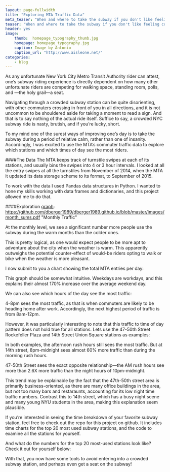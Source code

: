 ```yaml
---
layout: page-fullwidth
title: "Exploring MTA Traffic Data"
meta_teaser: "When and where to take the subway if you don't like feeling completely harried by the end of your commute"
teaser: "When and where to take the subway if you don't like feeling completely harried by the end of your commute"
header: yes
image:
    thumb:  homepage_typography_thumb.jpg
    homepage: homepage_typography.jpg
    caption: Image by Antonio
    caption_url: "http://www.aisleone.net/"
categories:
    - blog
---
```

As any unfortunate New York City Metro Transit Authority rider can attest, one’s subway riding experience is directly dependent on how many other unfortunate riders are competing for walking space, standing room, polls, and —the holy grail—a seat.

Navigating through a crowded subway station can be quite disorienting, with other commuters crossing in front of you in all directions, and it is not uncommon to be shouldered aside for taking a moment to read a sign. And that is to say nothing of the actual ride itself. Suffice to say, a crowded NYC subway ride is nasty, brutish, and if you’re lucky, short. 

To my mind one of the surest ways of improving one’s day is to take the subway during a period of relative calm, rather than one of insanity. Accordingly, I was excited to use the MTA’s commuter traffic data to explore which stations and which times of day see the most riders. 

####The Data
The MTA keeps track of turnstile swipes at each of its stations, and usually bins the swipes into 4 or 3 hour intervals. I looked at all the entry swipes at all the turnstiles from November of 2014, when the MTA it updated its data storage scheme to its format, to September of 2015. 

To work with the data I used Pandas data structures in Python. I wanted to hone my skills working with data frames and dictionaries, and this project allowed me to do that. 

####Exploration
[graph]: https://github.com/dberger1989/dberger1989.github.io/blob/master/images/month_sums.pdf "Monthly Traffic"

At the monthly level, we see a significant number more people use the subway during the warm months than the colder ones.

This is pretty logical, as one would expect people to be more apt to adventure about the city when the weather is warm. This apparently outweighs the potential counter-effect of would-be riders opting to walk or bike when the weather is more pleasant.

I now submit to you a chart showing the total MTA entries per day:

[graph]: https://github.com/dberger1989/dberger1989.github.io/blob/master/images/top_days.pdf "Daily Traffic"

This graph should be somewhat intuitive. Weekdays are workdays, and this explains their almost 170% increase over the average weekend day.

We can also see which hours of the day see the most traffic:

[graph]: https://github.com/dberger1989/dberger1989.github.io/blob/master/images/top_hours.pdf "Hourly Traffic"

4-8pm sees the most traffic, as that is when commuters are likely to be heading home after work. Accordingly, the next highest period of traffic is from 8am-12pm. 

However, it was particularly interesting to note that this traffic to time of day pattern does not hold true for all stations. Lets use the 47-50th Street Rockefeller Plaza and 14th Street Union Square stations as examples:

[graph]: https://github.com/dberger1989/dberger1989.github.io/blob/master/images/14_ST-UNION_SQ_station_schedule.pdf "14th Street Traffic"

[graph]: https://github.com/dberger1989/dberger1989.github.io/blob/master/images/47-50_ST-ROCK_station_schedule.pdf "47-50th Street Traffic"


In both examples, the afternoon rush hours still sees the most traffic. But at 14th street, 8pm-midnight sees almost 60% more traffic than during the morning rush hours. 

47-50th Street sees the exact opposite relationship—the AM rush hours see more than 2.6X more traffic than the night hours of 10pm-midnight. 

This trend may be explainable by the fact that the 47th-50th street area is primarily business-oriented, as there are many office buildings in the area, but not too many bars and restaraunts, accounting for its low night time traffic numbers. Contrast this to 14th street, which has a busy night scene and many young NYU students in the area, making this explanation seem plausible. 

If you’re interested in seeing the time breakdown of your favorite subway station, feel free to check out the repo for this project on github. It includes time charts for the top 20 most used subway stations, and the code to examine all the stations for yourself. 

And what do the numbers for the top 20 most-used stations look like? Check it out for yourself below:

[graph]: https://github.com/dberger1989/dberger1989.github.io/blob/master/images/top_stations.pdf "Top 20 Stations"

With that, you now have some tools to avoid entering into a crowded subway station, and perhaps even get a seat on the subway! 







